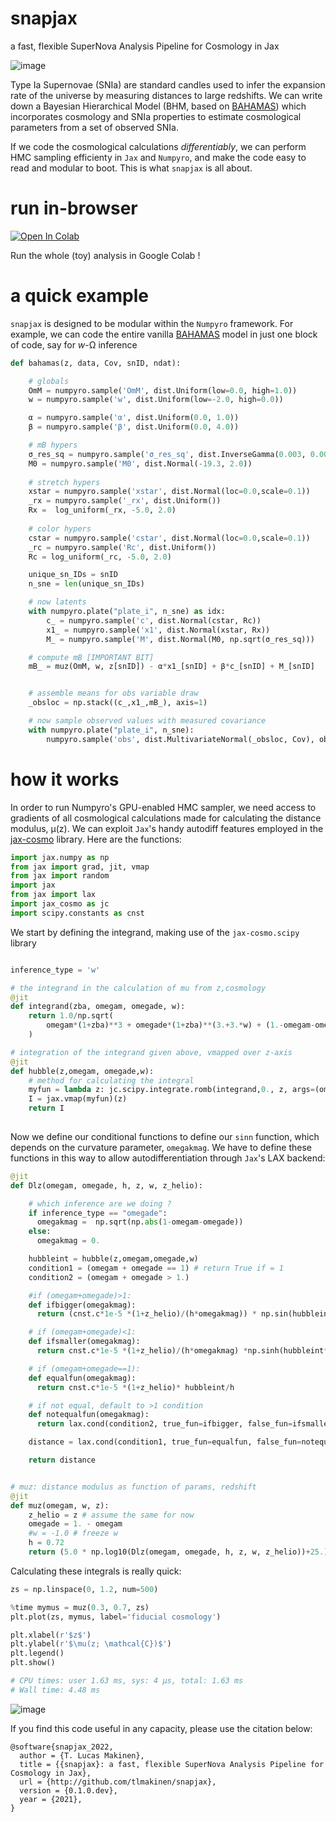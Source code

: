 # snapjax
a fast, flexible SuperNova Analysis Pipeline for Cosmology in Jax

![image](https://user-images.githubusercontent.com/29409312/148466928-2c499f33-9565-4d1f-bb69-d8ee27f7e9db.png)


Type Ia Supernovae (SNIa) are standard candles used to infer the expansion rate of the universe by measuring distances to large redshifts. We can write down a Bayesian Hierarchical Model (BHM, based on [BAHAMAS](https://arxiv.org/pdf/1510.05954.pdf)) which incorporates cosmology and SNIa properties to estimate cosmological parameters from a set of observed SNIa. 

If we code the cosmological calculations *differentiably*, we can perform HMC sampling efficienty in `Jax` and `Numpyro`, and make the code easy to read and modular to boot. This is what `snapjax` is all about.


# run in-browser
 [![Open In Colab](https://colab.research.google.com/assets/colab-badge.svg)](https://colab.research.google.com/github/tlmakinen/snapjax/blob/main/examples/%5Bwcdm%5D_snapjax.ipynb)

Run the whole (toy) analysis in Google Colab !

<!-- # requirements -->


<!--  # setup -->


# a quick example
`snapjax` is designed to be modular within the `Numpyro` framework. For example, we can code the entire vanilla [BAHAMAS](https://arxiv.org/pdf/1510.05954.pdf) model in just one block of code, say for *w*-Ω inference

```python
def bahamas(z, data, Cov, snID, ndat):

    # globals
    OmM = numpyro.sample('OmM', dist.Uniform(low=0.0, high=1.0))
    w = numpyro.sample('w', dist.Uniform(low=-2.0, high=0.0))

    α = numpyro.sample('α', dist.Uniform(0.0, 1.0))
    β = numpyro.sample('β', dist.Uniform(0.0, 4.0))

    # mB hypers
    σ_res_sq = numpyro.sample('σ_res_sq', dist.InverseGamma(0.003, 0.003))
    M0 = numpyro.sample('M0', dist.Normal(-19.3, 2.0))
    
    # stretch hypers
    xstar = numpyro.sample('xstar', dist.Normal(loc=0.0,scale=0.1))
    _rx = numpyro.sample('_rx', dist.Uniform())
    Rx =  log_uniform(_rx, -5.0, 2.0)
    
    # color hypers
    cstar = numpyro.sample('cstar', dist.Normal(loc=0.0,scale=0.1))
    _rc = numpyro.sample('Rc', dist.Uniform())
    Rc = log_uniform(_rc, -5.0, 2.0)

    unique_sn_IDs = snID
    n_sne = len(unique_sn_IDs)

    # now latents
    with numpyro.plate("plate_i", n_sne) as idx:
        c_ = numpyro.sample('c', dist.Normal(cstar, Rc))
        x1_ = numpyro.sample('x1', dist.Normal(xstar, Rx))
        M_ = numpyro.sample('M', dist.Normal(M0, np.sqrt(σ_res_sq)))

    # compute mB [IMPORTANT BIT]
    mB_ = muz(OmM, w, z[snID]) - α*x1_[snID] + β*c_[snID] + M_[snID]


    # assemble means for obs variable draw
    _obsloc = np.stack((c_,x1_,mB_), axis=1)

    # now sample observed values with measured covariance
    with numpyro.plate("plate_i", n_sne):
        numpyro.sample('obs', dist.MultivariateNormal(_obsloc, Cov), obs=data)
```


# how it works
In order to run Numpyro's GPU-enabled HMC sampler, we need access to gradients of all cosmological calculations made for calculating the distance modulus, μ(z). We can exploit `Jax`'s handy autodiff features employed in the [jax-cosmo](https://github.com/DifferentiableUniverseInitiative/jax_cosmo) library. Here are the functions:

```python
import jax.numpy as np
from jax import grad, jit, vmap
from jax import random
import jax
from jax import lax
import jax_cosmo as jc
import scipy.constants as cnst
```

We start by defining the integrand, making use of the `jax-cosmo.scipy` library

```python

inference_type = 'w'

# the integrand in the calculation of mu from z,cosmology
@jit
def integrand(zba, omegam, omegade, w):
    return 1.0/np.sqrt(
        omegam*(1+zba)**3 + omegade*(1+zba)**(3.+3.*w) + (1.-omegam-omegade)*(1.+zba)**2
    )

# integration of the integrand given above, vmapped over z-axis
@jit
def hubble(z,omegam, omegade,w):
    # method for calculating the integral
    myfun = lambda z: jc.scipy.integrate.romb(integrand,0., z, args=(omegam,omegade,w))
    I = jax.vmap(myfun)(z)
    return I
    
```

Now we define our conditional functions to define our `sinn` function, which depends on the curvature parameter, `omegakmag`. We have to define these functions in this way to allow autodifferentiation through `Jax`'s LAX backend:

```python
@jit
def Dlz(omegam, omegade, h, z, w, z_helio):

    # which inference are we doing ?
    if inference_type == "omegade":
      omegakmag =  np.sqrt(np.abs(1-omegam-omegade))  
    else:
      omegakmag = 0.

    hubbleint = hubble(z,omegam,omegade,w)
    condition1 = (omegam + omegade == 1) # return True if = 1 
    condition2 = (omegam + omegade > 1.)

    #if (omegam+omegade)>1:
    def ifbigger(omegakmag):
      return (cnst.c*1e-5 *(1+z_helio)/(h*omegakmag)) * np.sin(hubbleint*omegakmag)

    # if (omegam+omegade)<1:
    def ifsmaller(omegakmag):
      return cnst.c*1e-5 *(1+z_helio)/(h*omegakmag) *np.sinh(hubbleint*omegakmag)   

    # if (omegam+omegade==1):
    def equalfun(omegakmag):
      return cnst.c*1e-5 *(1+z_helio)* hubbleint/h

    # if not equal, default to >1 condition
    def notequalfun(omegakmag):
      return lax.cond(condition2, true_fun=ifbigger, false_fun=ifsmaller, operand=omegakmag)

    distance = lax.cond(condition1, true_fun=equalfun, false_fun=notequalfun, operand=omegakmag)

    return distance


# muz: distance modulus as function of params, redshift
@jit
def muz(omegam, w, z):
    z_helio = z # assume the same for now
    omegade = 1. - omegam
    #w = -1.0 # freeze w
    h = 0.72
    return (5.0 * np.log10(Dlz(omegam, omegade, h, z, w, z_helio))+25.)
```

Calculating these integrals is really quick:

```python
zs = np.linspace(0, 1.2, num=500)

%time mymus = muz(0.3, 0.7, zs)
plt.plot(zs, mymus, label='fiducial cosmology')

plt.xlabel(r'$z$')
plt.ylabel(r'$\mu(z; \mathcal{C})$')
plt.legend()
plt.show()

# CPU times: user 1.63 ms, sys: 4 µs, total: 1.63 ms
# Wall time: 4.48 ms
```
![image](https://user-images.githubusercontent.com/29409312/148465451-31e9f8d1-d367-4b49-a35f-c6781ce0bf86.png)

If you find this code useful in any capacity, please use the citation below:
```
@software{snapjax_2022,
  author = {T. Lucas Makinen},
  title = {{snapjax}: a fast, flexible SuperNova Analysis Pipeline for Cosmology in Jax},
  url = {http://github.com/tlmakinen/snapjax},
  version = {0.1.0.dev},
  year = {2021},
}
```
